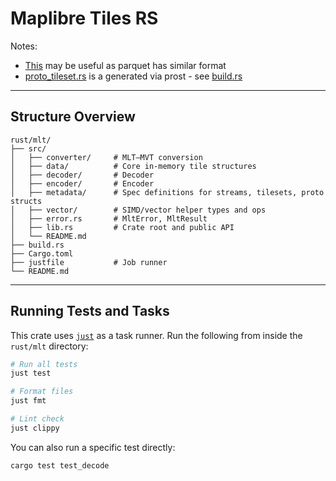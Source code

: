 # Maplibre Tiles RS

Notes:
* [This](https://baarse.substack.com/p/fast-parquet-reading-from-java-to) may be useful as parquet has similar format
* [proto_tileset.rs](src/metadata/proto_tileset.rs) is a generated via prost - see [build.rs](build.rs)

---

## Structure Overview

```
rust/mlt/
├── src/
│   ├── converter/     # MLT–MVT conversion
│   ├── data/          # Core in-memory tile structures
│   ├── decoder/       # Decoder
│   ├── encoder/       # Encoder
│   ├── metadata/      # Spec definitions for streams, tilesets, proto structs
│   ├── vector/        # SIMD/vector helper types and ops
│   ├── error.rs       # MltError, MltResult
│   ├── lib.rs         # Crate root and public API
│   └── README.md      
├── build.rs           
├── Cargo.toml         
├── justfile           # Job runner
└── README.md   
```

---

## Running Tests and Tasks

This crate uses [`just`](https://github.com/casey/just) as a task runner. Run the following from inside the `rust/mlt` directory:

```sh
# Run all tests
just test

# Format files
just fmt

# Lint check
just clippy
```

You can also run a specific test directly:

```sh
cargo test test_decode
```